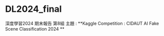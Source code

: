 # DL2024_final
深度學習2024 期末報告 第8組
主題 : **Kaggle Competition : 
CIDAUT AI Fake Scene Classification 2024
**
